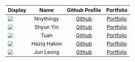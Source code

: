 
| Display                                             |    Name     |             Github Profile             |              Portfolio              |
|-----------------------------------------------------|:-----------:|:--------------------------------------:|:-----------------------------------:|
| ![](https://via.placeholder.com/100.png?text=Photo) |  Nnythingy  | [Github](https://github.com/Nnythingy) | [Portfolio](docs/team/nnythingy.md) |
| ![](https://via.placeholder.com/100.png?text=Photo) |  Shyun Yin  | [Github](https://github.com/Shyunyin)  |  [Portfolio](docs/team/johndoe.md)  |
| ![](https://via.placeholder.com/100.png?text=Photo) |    Tuan     | [Github](https://github.com/tuan0369)  |  [Portfolio](docs/team/johndoe.md)  |
| ![](https://via.placeholder.com/100.png?text=Photo) | Haziq Hakim |  [Github](https://github.com/LDerpy)   |  [Portfolio](docs/team/johndoe.md)  |
| ![](https://via.placeholder.com/100.png?text=Photo) |  Jun Leong  | [Github](https://github.com/hjunleon)  |  [Portfolio](docs/team/johndoe.md)  |

